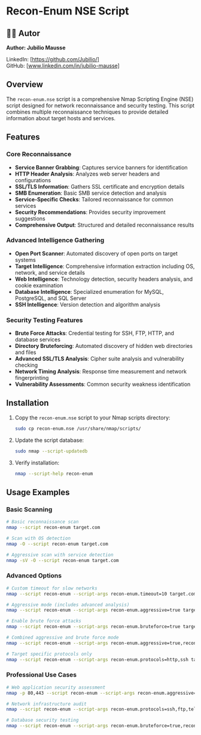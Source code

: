# Recon-Enum NSE Script

## 👨‍💻 Autor
**Author: Jubilio Mausse**

LinkedIn: [https://github.com/Jubilio/]  
GitHub: [www.linkedin.com/in/jubilio-mausse]

## Overview

The `recon-enum.nse` script is a comprehensive Nmap Scripting Engine (NSE) script designed for network reconnaissance and security testing. This script combines multiple reconnaissance techniques to provide detailed information about target hosts and services.

## Features

### Core Reconnaissance
- **Service Banner Grabbing**: Captures service banners for identification
- **HTTP Header Analysis**: Analyzes web server headers and configurations
- **SSL/TLS Information**: Gathers SSL certificate and encryption details
- **SMB Enumeration**: Basic SMB service detection and analysis
- **Service-Specific Checks**: Tailored reconnaissance for common services
- **Security Recommendations**: Provides security improvement suggestions
- **Comprehensive Output**: Structured and detailed reconnaissance results

### Advanced Intelligence Gathering
- **Open Port Scanner**: Automated discovery of open ports on target systems
- **Target Intelligence**: Comprehensive information extraction including OS, network, and service details
- **Web Intelligence**: Technology detection, security headers analysis, and cookie examination
- **Database Intelligence**: Specialized enumeration for MySQL, PostgreSQL, and SQL Server
- **SSH Intelligence**: Version detection and algorithm analysis

### Security Testing Features
- **Brute Force Attacks**: Credential testing for SSH, FTP, HTTP, and database services
- **Directory Bruteforcing**: Automated discovery of hidden web directories and files
- **Advanced SSL/TLS Analysis**: Cipher suite analysis and vulnerability checking
- **Network Timing Analysis**: Response time measurement and network fingerprinting
- **Vulnerability Assessments**: Common security weakness identification

## Installation

1. Copy the `recon-enum.nse` script to your Nmap scripts directory:
   ```bash
   sudo cp recon-enum.nse /usr/share/nmap/scripts/

2. Update the script database:
   ```bash
   sudo nmap --script-updatedb

3. Verify installation:
   ```bash
   nmap --script-help recon-enum

## Usage Examples

### Basic Scanning
```bash
# Basic reconnaissance scan
nmap --script recon-enum target.com

# Scan with OS detection
nmap -O --script recon-enum target.com

# Aggressive scan with service detection
nmap -sV -O --script recon-enum target.com
```

### Advanced Options
```bash
# Custom timeout for slow networks
nmap --script recon-enum --script-args recon-enum.timeout=10 target.com

# Aggressive mode (includes advanced analysis)
nmap --script recon-enum --script-args recon-enum.aggressive=true target.com

# Enable brute force attacks
nmap --script recon-enum --script-args recon-enum.bruteforce=true target.com

# Combined aggressive and brute force mode
nmap --script recon-enum --script-args recon-enum.aggressive=true,recon-enum.bruteforce=true target.com

# Target specific protocols only
nmap --script recon-enum --script-args recon-enum.protocols=http,ssh target.com
```

### Professional Use Cases
```bash
# Web application security assessment
nmap -p 80,443 --script recon-enum --script-args recon-enum.aggressive=true,recon-enum.bruteforce=true target.com

# Network infrastructure audit
nmap --script recon-enum --script-args recon-enum.protocols=ssh,ftp,telnet 192.168.1.0/24

# Database security testing
nmap --script recon-enum --script-args recon-enum.bruteforce=true,recon-enum.protocols=mysql,postgresql target.com
   
